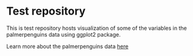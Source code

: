 # Test repository

This is test repository hosts visualization of some of the variables in the palmerpenguins data using ggplot2 package.


Learn more about the palmerpenguins data [here](https://allisonhorst.github.io/palmerpenguins/)



